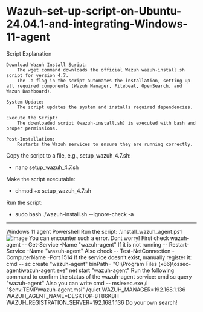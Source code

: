 # Wazuh-set-up-script-on-Ubuntu-24.04.1-and-integrating-Windows-11-agent

Script Explanation

    Download Wazuh Install Script:
        The wget command downloads the official Wazuh wazuh-install.sh script for version 4.7.
        The -a flag in the script automates the installation, setting up all required components (Wazuh Manager, Filebeat, OpenSearch, and Wazuh Dashboard).

    System Update:
        The script updates the system and installs required dependencies.

    Execute the Script:
        The downloaded script (wazuh-install.sh) is executed with bash and proper permissions.

    Post-Installation:
        Restarts the Wazuh services to ensure they are running correctly.

        
Copy the script to a file, e.g., setup_wazuh_4.7.sh:
- nano setup_wazuh_4.7.sh

Make the script executable:
- chmod +x setup_wazuh_4.7.sh

Run the script:
- sudo bash ./wazuh-install.sh --ignore-check -a
--------------------------------------------------------------------------------------------------
Windows 11 agent
Powershell
Run the script:
.\install_wazuh_agent.ps1 
![image](https://github.com/user-attachments/assets/ae5417fb-d502-47eb-93b6-0c7834b2cc3b)
You can encounter such a error. Dont worry!
 First check wazuh-agent   -- Get-Service -Name "wazuh-agent"
 If it is not running --  Restart-Service -Name "wazuh-agent"
 Also check -- Test-NetConnection -ComputerName <your server ip> -Port 1514
 If the service doesn’t exist, manually register it:
 cmd 
 -- sc create "wazuh-agent" binPath= "C:\Program Files (x86)\ossec-agent\wazuh-agent.exe"
 net start "wazuh-agent"
 Run the following command to confirm the status of the wazuh-agent service:
 cmd
 sc query "wazuh-agent"
 Also you can write 
 cmd
 -- msiexec.exe /i "$env:TEMP\wazuh-agent.msi" /quiet WAZUH_MANAGER=192.168.1.136 WAZUH_AGENT_NAME=DESKTOP-8T86KBH WAZUH_REGISTRATION_SERVER=192.168.1.136
 Do your own search!
 

 

